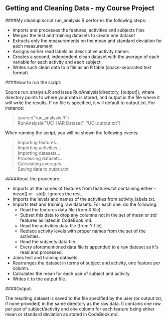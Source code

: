## Getting and Cleaning Data - my Course Project

####My cleanup script run_analysis.R performs the following steps:

* Imports and processes the features, activities and subjects files
* Merges the test and training datasets to create one dataset
* Extracts only the measurements on the mean and standard deviation for each measurement
* Assigns earlier read labels as descriptive activity names
* Creates a second, independent clean dataset with the average of each variable for each activity and each subject
* Writes such clean data to a file as an R table (space-separated text format)

####How to run the script:

Source run_analysis.R and issue RunAnalysis(directory, [output]), where directory points to where your data is stored, and output is the file where it will write the results. If no file is specified, it will default to output.txt. For instance:

> source("run_analysis.R")<br/>
> RunAnalysis("UCI HAR Dataset", "UCI.output.txt")

When running the script, you will be shown the following events:

> Importing features...<br/>
> Importing activities...<br/>
> Importing datasets...<br/>
> Processing datasets...<br/>
> Calculating averages...<br/>
> Saving data to output.txt

####About the procedure:

* Imports all the names of features from features.txt containing either -mean() or -std(). Ignores the rest.
* Imports the levels and names of the activities from activity_labels.txt.
* Imports test and training raw datasets. For each one, do the following:
    * Read the features data file (from X file).
    * Subset this data to drop any columns not in the set of mean or std features as listed in CodeBook.md.
    * Read the activities data file (from Y file).
    * Replace activity levels with proper names from the set of the activities.
    * Read the subjects data file.
    * Every aforementioned data file is appended to a raw dataset as it's read and processed.
* Joins test and training datasets.
* Rearranges the dataset in terms of subject and activity, one feature per column.
* Calculates the mean for each pair of subject and activity.
* Writes it to the output file.

####Output:

The resulting dataset is saved to the file specified by the user (or output.txt, if none provided) in the same directory as the raw data. It contains one row per pair of subject/activity and one column for each feature being either mean or standard deviation as stated in CodeBook.md.
